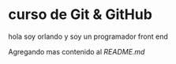 # curso de Git & GitHub

hola soy orlando y soy un programador front end

Agregando mas contenido al _README.md_